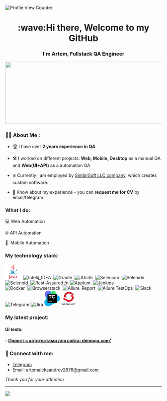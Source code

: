![Profile View Counter](https://komarev.com/ghpvc/?username=Artem-Alexandrov-QA)
<div id="header" align="center">
	<h1>:wave:Hi there, Welcome to my GitHub</h1>
	<h3>I'm Artem, Fullstack QA Engineer </h3>
</div>
<div align="center">
  <img src="https://media.giphy.com/media/dWesBcTLavkZuG35MI/giphy.gif" width="600" height="200"/>
</div>

### :man_technologist: About Me :
- :trophy: I have over **2 years experience in QA**

- :hammer_and_wrench: I worked on different projects: **Web, Mobile, Desktop** as a manual QA and **Web(UI+API)** as a automation QA

- :snowflake: Currently I am employed by [SimbirSoft LLC company](https://www.simbirsoft.com/en/), which creates custom software. 

- 📄 Know about my experience - you can **request me for CV** by email/telegram

<h3 align="left">What I do: </h3>

💻&nbsp;Web Automation

🌐&nbsp;API Automation

📱&nbsp;&nbsp;Mobile Automation

<h3 align="left">My technology stack:</h3>
<div>
  <img src="https://github.com/devicons/devicon/blob/master/icons/java/java-original-wordmark.svg" title="Java" alt="Java" width="50" height="50"/>&nbsp;
  <img src="https://starchenkov.pro/qa-guru/img/skills/Intelij_IDEA.svg" title="Intelij_IDEA" alt="Intelij_IDEA" width="50" height="50"/>&nbsp;
  <img src="https://starchenkov.pro/qa-guru/img/skills/Gradle.svg" title="Gradle" alt="Gradle" width="50 height="50"/>&nbsp;
  <img src="https://starchenkov.pro/qa-guru/img/skills/JUnit5.svg" title="JUnit5" alt="JUnit5" width="50" height="50"/>&nbsp;
  <img src="https://starchenkov.pro/qa-guru/img/skills/Selenium.svg" title="Selenium" alt="Selenium" width="50" height="50"/>&nbsp;
  <img src="https://starchenkov.pro/qa-guru/img/skills/Selenide.svg" title="Selenide" alt="Selenide " width="50" height="50"/>&nbsp;
  <img src="https://starchenkov.pro/qa-guru/img/skills/Selenoid.svg"  title="Selenoid" alt="Selenoid" width="50" height="50"/>&nbsp;
  <img src="https://starchenkov.pro/qa-guru/img/skills/Rest-Assured.svg" title="Rest-Assured" alt="Rest-Assured" width="50" height="50"/>&nbsp;/n
  <img src="https://starchenkov.pro/qa-guru/img/skills/Appium.svg" title="Appium" alt="Appium" width="50" height="50"/>&nbsp;
  <img src="https://starchenkov.pro/qa-guru/img/skills/Jenkins.svg" title="Jenkins" alt="Jenkins" width="50" height="50"/>&nbsp;
</div>
<div>
 <img src="https://starchenkov.pro/qa-guru/img/skills/Docker.svg" title="Docker"  alt="Docker" width="50" height="50"/>&nbsp;
  <img src="https://starchenkov.pro/qa-guru/img/skills/Browserstack.svg" title="Browserstack"  alt="Browserstack" width="50" height="50"/>&nbsp;
  <img src="https://starchenkov.pro/qa-guru/img/skills/Allure_Report.svg" title="Allure_Report" alt="Allure_Report" width="50" height="50"/>&nbsp;
  <img src="https://starchenkov.pro/qa-guru/img/skills/Allure_EE.svg" title="Allure TestOps" alt="Allure TestOps" width="50" height="50"/>&nbsp;
  <img src="https://starchenkov.pro/qa-guru/img/skills/Slack.svg" title="Slack" alt="Slack" width="50" height="50"/>
  <img src="https://starchenkov.pro/qa-guru/img/skills/Telegram.svg" title="Telegram" alt="Telegram" width="50" height="50"/>
  <img src="https://starchenkov.pro/qa-guru/img/skills/Jira.svg" title="Jira" alt="Jira" width="50" height="50"/>
  <img src="https://github.com/JetBrains/logos/blob/master/web/teamcity/teamcity.svg" title="teamcity" alt="teamcity" width="50" height="50"/>
  <img src="https://github.com/RedHatGov/redhatgov.github/blob/master/_images/OpenShift-logo.svg" title="OpenShift" alt="OpenShift" width="50" height="50"/>
</div>


### My latest project:
#### Ui tests:
#### - [Проект с автотестами для сайта: demoqa.com'](https://github.com/Artem-Alexandrov-QA/demoqa-AllureAndJenkins-tests)


### :email:	Connect with me:
+ [Telegram](https://t.me/artemalexandrov09)
+ Email: artemaleksandrov2676@gmail.com

_Thank you for your attention_
___


![](http://github-profile-summary-cards.vercel.app/api/cards/stats?username=Artem-Alexandrov-QA&theme=github)


